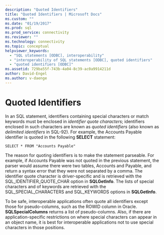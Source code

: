 ```yaml
---
description: "Quoted Identifiers"
title: "Quoted Identifiers | Microsoft Docs"
ms.custom: ""
ms.date: "01/19/2017"
ms.prod: sql
ms.prod_service: connectivity
ms.reviewer: ""
ms.technology: connectivity
ms.topic: conceptual
helpviewer_keywords: 
  - "SQL statements [ODBC], interoperability"
  - "interoperability of SQL statements [ODBC], quoted identifiers"
  - "quoted identifiers [ODBC]"
ms.assetid: 729ba55f-743b-4a04-8c39-ac0a9914211d
author: David-Engel
ms.author: v-daenge
---
```

# Quoted Identifiers
In an SQL statement, identifiers containing special characters or match keywords must be enclosed in *identifier quote characters*; identifiers enclosed in such characters are known as *quoted identifiers* (also known as *delimited identifiers* in SQL-92). For example, the Accounts Payable identifier is quoted in the following **SELECT** statement:  
  
```  
SELECT * FROM "Accounts Payable"  
```  
  
 The reason for quoting identifiers is to make the statement parseable. For example, if Accounts Payable was not quoted in the previous statement, the parser would assume there were two tables, Accounts and Payable, and return a syntax error that they were not separated by a comma. The identifier quote character is driver-specific and is retrieved with the SQL_IDENTIFIER_QUOTE_CHAR option in **SQLGetInfo**. The lists of special characters and of keywords are retrieved with the SQL_SPECIAL_CHARACTERS and SQL_KEYWORDS options in **SQLGetInfo**.  
  
 To be safe, interoperable applications often quote all identifiers except those for pseudo-columns, such as the ROWID column in Oracle. **SQLSpecialColumns** returns a list of pseudo-columns. Also, if there are application-specific restrictions on where special characters can appear in an object name, it is best for interoperable applications not to use special characters in those positions.
